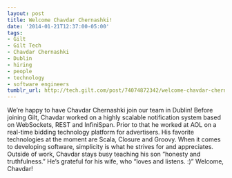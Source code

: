 ```yaml
---
layout: post
title: Welcome Chavdar Chernashki!
date: '2014-01-21T12:37:00-05:00'
tags:
- Gilt
- Gilt Tech
- Chavdar Chernashki
- Dublin
- hiring
- people
- technology
- software engineers
tumblr_url: http://tech.gilt.com/post/74074872342/welcome-chavdar-chernashki
---
```


We’re happy to have Chavdar Chernashki join our team in Dublin! Before joining Gilt, Chavdar worked on a highly scalable notification system based on WebSockets, REST and InfiniSpan. Prior to that he worked at AOL on a real-time bidding technology platform for advertisers. His favorite technologies at the moment are Scala, Closure and Groovy. When it comes to developing software, simplicity is what he strives for and appreciates.  Outside of work, Chavdar stays busy teaching his son “honesty and truthfulness.” He’s grateful for his wife, who “loves and listens. :)”
Welcome, Chavdar!
